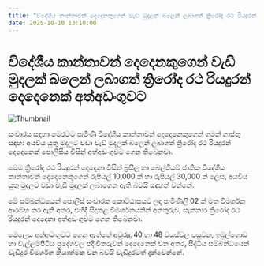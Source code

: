 ```yaml
---
title: "විදේශීය කාන්තාවන් දෙදෙනකුගෙන් වැඩි මුදලක් බලෙන් ලබාගත් ත්‍රිරෝද රථ රියදුරන් දෙදෙනෙක් අත්අඩංගුවට"
date: 2025-10-10 13:10:00
---
```


# විදේශීය කාන්තාවන් දෙදෙනකුගෙන් වැඩි මුදලක් බලෙන් ලබාගත් ත්‍රිරෝද රථ රියදුරන් දෙදෙනෙක් අත්අඩංගුවට

![Thumbnail](https://helakuru.sgp1.cdn.digitaloceanspaces.com/esana/images/lib/arrested2[1].jpg)

සංචාරය සඳහා මෙරටට පැමිණි විදේශීය කාන්තාවන් දෙදෙනෙකුගෙන් ගමන් ගාස්තු සඳහා අයවිය යුතු මුදලට වඩා වැඩි මුදලක් බලෙන් ලබාගත් ත්‍රිරෝද රථ රියදුරන් දෙදෙනෙක් පොලීසිය විසින් අත්අඩංගුවට ගෙන තිබෙනවා.

මෙම ත්‍රිරෝද රථ රියදුරන් දෙදෙනා විසින් බ්‍රසීල හා බෙල්ජියම් ජාතික විදේශීය කාන්තාවන් දෙදෙනෙකුගෙන් රුපියල් 10,000 ක් හා රුපියල් 30,000 ක් ලෙස, අයවිය යුතු මුදලට වඩා වැඩි මුදලක් ලබාගෙන ඇති බවයි සඳහන් වන්නේ.

මේ සම්බන්ධයෙන් පොලිස් සංචාරක කොට්ඨාසයට ලද පැමිණිලි 02 ක් මත විමර්ශන ආරම්භ කර ඇති අතර, එහිදී සිදුකළ විමර්ශනයකින් අනතුරුව, සැකකාර ත්‍රිරෝද රථ රියදුරන් දෙදෙනා අත්අඩංගුවට ගෙන තිබෙනවා.

මෙලෙස අත්අඩංගුවට ගෙන ඇත්තේ අවුරුදු 40 හා 48 වයස්වල පසුවන, ඉඹුල්ගොඩ හා වැල්ලම්පිටිය ප්‍රදේශවල පදිංචිකරුවන් දෙදෙනෙක් වන අතර, සිද්ධිය සම්බන්ධයෙන් වැඩිදුර විමර්ශන ක්‍රියාත්මක වන බවයි වැඩිදුරටත් දැක්වෙන්නේ.

